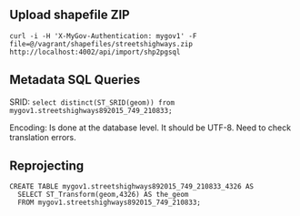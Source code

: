 Upload shapefile ZIP
-------
`curl -i -H 'X-MyGov-Authentication: mygov1' -F file=@/vagrant/shapefiles/streetshighways.zip http://localhost:4002/api/import/shp2pgsql`

Metadata SQL Queries
-------
SRID:
`select distinct(ST_SRID(geom)) from  mygov1.streetshighways892015_749_210833;`

Encoding:
Is done at the database level.
It should be UTF-8.
Need to check translation errors.

Reprojecting
------
```
CREATE TABLE mygov1.streetshighways892015_749_210833_4326 AS 
  SELECT ST_Transform(geom,4326) AS the_geom 
  FROM mygov1.streetshighways892015_749_210833;
```